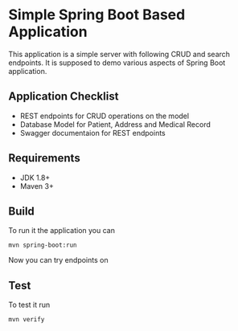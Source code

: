 # Simple Spring Boot Based Application

This application is a simple server with following CRUD and search
endpoints. It is supposed to demo various aspects of Spring Boot
application.

## Application Checklist

- REST endpoints for CRUD operations on the model
- Database Model for Patient, Address and Medical Record
- Swagger documentaion for REST endpoints 

## Requirements 

- JDK 1.8+
- Maven 3+

## Build

To run it the application you can

    mvn spring-boot:run

Now you can try endpoints on [](http://localhost:8080/api)

## Test 

To test it run

    mvn verify
